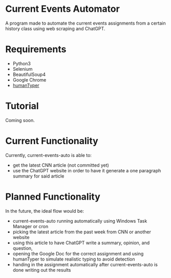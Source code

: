 # Current Events Automator

A program made to automate the current events assignments from a certain history class using web scraping and ChatGPT.

# Requirements

- Python3
- Selenium
- BeautifulSoup4
- Google Chrome
- [humanTyper](https://github.com/saadejazz/humanTyper)

# Tutorial

Coming soon.

# Current Functionality

Currently, current-events-auto is able to:

- get the latest CNN article (not committed yet)
- use the ChatGPT website in order to have it generate a one paragraph summary for said article

# Planned Functionality

In the future, the ideal flow would be:
- current-events-auto running automatically using Windows Task Manager or cron 
- picking the latest article from the past week from CNN or another website 
- using this article to have ChatGPT write a summary, opinion, and question, 
- opening the Google Doc for the correct assignment and using humanTyper to simulate realistic typing to avoid detection
- handing in the assignment automatically after current-events-auto is done writing out the results

